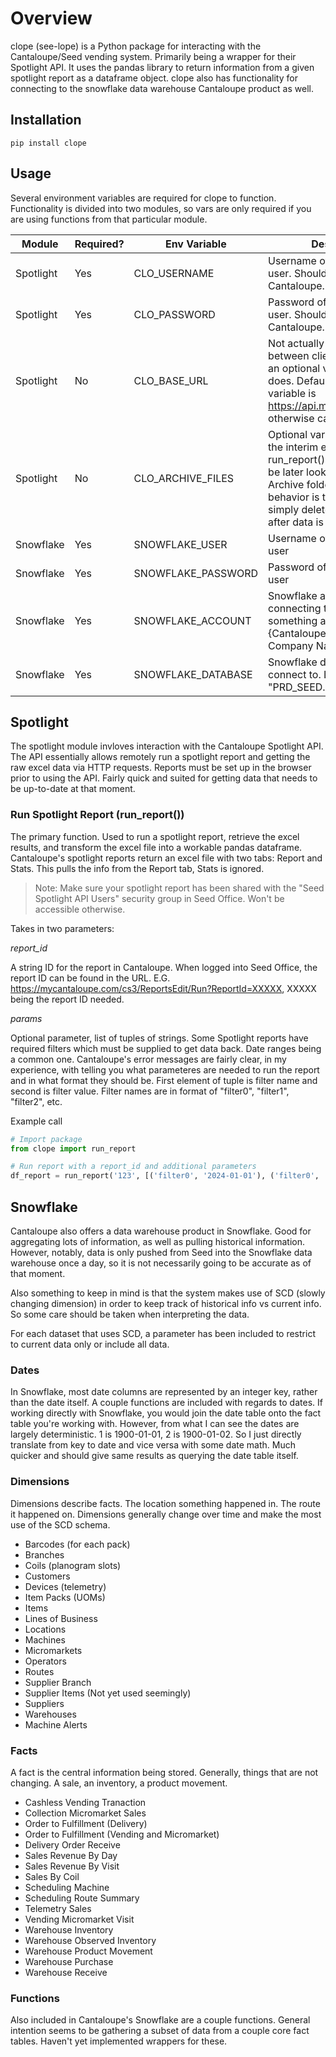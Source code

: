 # Overview

clope (see-lope) is a Python package for interacting with the Cantaloupe/Seed vending system. Primarily being a wrapper for their Spotlight API. It uses the pandas library to return information from a given spotlight report as a dataframe object. clope also has functionality for connecting to the snowflake data warehouse Cantaloupe product as well.

## Installation

`pip install clope`

## Usage

Several environment variables are required for clope to function. Functionality is divided into two modules, so vars are only required if you are using functions from that particular module.

| Module | Required? | Env Variable | Description |
| --------- | --------- | ------------ | ----------- |
| Spotlight | Yes       | CLO_USERNAME | Username of the Spotlight API user. Should be provided by Cantaloupe. |
| Spotlight | Yes       | CLO_PASSWORD | Password of the Spotlight API user. Should be provided by Cantaloupe. |
| Spotlight | No        | CLO_BASE_URL | Not actually sure if this varies between clients. I have this as an optional variable in case it does. Default value if no env variable is <https://api.mycantaloupe.com>, otherwise can be overridden. |
| Spotlight | No        | CLO_ARCHIVE_FILES | Optional variable. Will archive the interim excel files that run_report() generates so can be later looked at in the Archive folder. Default behavior is to not archive and simply delete the excel files after data is pulled from them. |
| Snowflake | Yes | SNOWFLAKE_USER | Username of the Snowflake user |
| Snowflake | Yes | SNOWFLAKE_PASSWORD | Password of the snowflake user |
| Snowflake | Yes | SNOWFLAKE_ACCOUNT | Snowflake account you're connecting to. Should be something along the lines of "{Cantaloupe account}-{Your Company Name}" |
| Snowflake | Yes | SNOWFLAKE_DATABASE | Snowflake database to connect to. Likely begins with "PRD_SEED...". |

## Spotlight

The spotlight module invloves interaction with the Cantaloupe Spotlight API. The API essentially allows remotely run a spotlight report and getting the raw excel data via HTTP requests. Reports must be set up in the browser prior to using the API. Fairly quick and suited for getting data that needs to be up-to-date at that moment.

### Run Spotlight Report (run_report())

The primary function. Used to run a spotlight report, retrieve the excel results, and transform the excel file into a workable pandas dataframe. Cantaloupe's spotlight reports return an excel file with two tabs: Report and Stats. This pulls the info from the Report tab, Stats is ignored.

> Note: Make sure your spotlight report has been shared with the "Seed Spotlight API Users" security group in Seed Office. Won't be accessible otherwise.

Takes in two parameters:

*report_id*

A string ID for the report in Cantaloupe. When logged into Seed Office, the report ID can be found in the URL. E.G. <https://mycantaloupe.com/cs3/ReportsEdit/Run?ReportId=XXXXX>, XXXXX being the report ID needed.

*params*

Optional parameter, list of tuples of strings. Some Spotlight reports have required filters which must be supplied to get data back. Date ranges being a common one. Cantaloupe's error messages are fairly clear, in my experience, with telling you what parameteres are needed to run the report and in what format they should be. First element of tuple is filter name and second is filter value. Filter names are in format of "filter0", "filter1", "filter2", etc.

Example call

```python
# Import package
from clope import run_report

# Run report with a report_id and additional parameters
df_report = run_report('123', [('filter0', '2024-01-01'), ('filter0', '2024-01-31')])
```

## Snowflake

Cantaloupe also offers a data warehouse product in Snowflake. Good for aggregating lots of information, as well as pulling historical information. However, notably, data is only pushed from Seed into the Snowflake data warehouse once a day, so it is not necessarily going to be accurate as of that moment.

Also something to keep in mind is that the system makes use of SCD (slowly changing dimension) in order to keep track of historical info vs current info. So some care should be taken when interpreting the data.

For each dataset that uses SCD, a parameter has been included to restrict to current data only or include all data.

### Dates

In Snowflake, most date columns are represented by an integer key, rather than the date itself. A couple functions are included with regards to dates. If working directly with Snowflake, you would join the date table onto the fact table you're working with. However, from what I can see the dates are largely deterministic. 1 is 1900-01-01, 2 is 1900-01-02. So I just directly translate from key to date and vice versa with some date math. Much quicker and should give same results as querying the date table itself.

### Dimensions

Dimensions describe facts. The location something happened in. The route it happened on. Dimensions generally change over time and make the most use of the SCD schema.

- Barcodes (for each pack)
- Branches
- Coils (planogram slots)
- Customers
- Devices (telemetry)
- Item Packs (UOMs)
- Items
- Lines of Business
- Locations
- Machines
- Micromarkets
- Operators
- Routes
- Supplier Branch
- Supplier Items (Not yet used seemingly)
- Suppliers
- Warehouses
- Machine Alerts

### Facts

A fact is the central information being stored. Generally, things that are not changing. A sale, an inventory, a product movement.

- Cashless Vending Tranaction
- Collection Micromarket Sales
- Order to Fulfillment (Delivery)
- Order to Fulfillment (Vending and Micromarket)
- Delivery Order Receive
- Sales Revenue By Day
- Sales Revenue By Visit
- Sales By Coil
- Scheduling Machine
- Scheduling Route Summary
- Telemetry Sales
- Vending Micromarket Visit
- Warehouse Inventory
- Warehouse Observed Inventory
- Warehouse Product Movement
- Warehouse Purchase
- Warehouse Receive

### Functions

Also included in Cantaloupe's Snowflake are a couple functions. General intention seems to be gathering a subset of data from a couple core fact tables. Haven't yet implemented wrappers for these.
